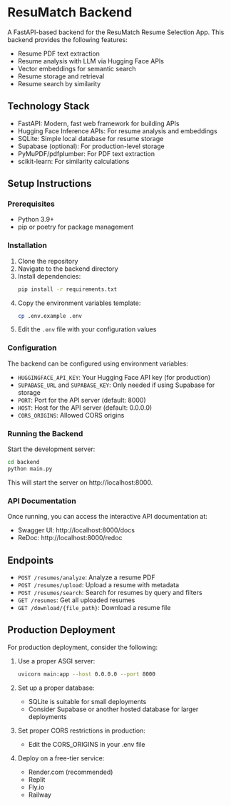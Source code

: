 # ResuMatch Backend

A FastAPI-based backend for the ResuMatch Resume Selection App. This backend provides the following features:

- Resume PDF text extraction
- Resume analysis with LLM via Hugging Face APIs
- Vector embeddings for semantic search
- Resume storage and retrieval
- Resume search by similarity

## Technology Stack

- FastAPI: Modern, fast web framework for building APIs
- Hugging Face Inference APIs: For resume analysis and embeddings
- SQLite: Simple local database for resume storage
- Supabase (optional): For production-level storage
- PyMuPDF/pdfplumber: For PDF text extraction
- scikit-learn: For similarity calculations

## Setup Instructions

### Prerequisites

- Python 3.9+ 
- pip or poetry for package management

### Installation

1. Clone the repository
2. Navigate to the backend directory
3. Install dependencies:
   ```bash
   pip install -r requirements.txt
   ```
4. Copy the environment variables template:
   ```bash
   cp .env.example .env
   ```
5. Edit the `.env` file with your configuration values

### Configuration

The backend can be configured using environment variables:

- `HUGGINGFACE_API_KEY`: Your Hugging Face API key (for production)
- `SUPABASE_URL` and `SUPABASE_KEY`: Only needed if using Supabase for storage
- `PORT`: Port for the API server (default: 8000)
- `HOST`: Host for the API server (default: 0.0.0.0)
- `CORS_ORIGINS`: Allowed CORS origins

### Running the Backend

Start the development server:

```bash
cd backend
python main.py
```

This will start the server on http://localhost:8000.

### API Documentation

Once running, you can access the interactive API documentation at:

- Swagger UI: http://localhost:8000/docs
- ReDoc: http://localhost:8000/redoc

## Endpoints

- `POST /resumes/analyze`: Analyze a resume PDF
- `POST /resumes/upload`: Upload a resume with metadata
- `POST /resumes/search`: Search for resumes by query and filters
- `GET /resumes`: Get all uploaded resumes
- `GET /download/{file_path}`: Download a resume file

## Production Deployment

For production deployment, consider the following:

1. Use a proper ASGI server:
   ```bash
   uvicorn main:app --host 0.0.0.0 --port 8000
   ```
   
2. Set up a proper database:
   - SQLite is suitable for small deployments
   - Consider Supabase or another hosted database for larger deployments
   
3. Set proper CORS restrictions in production:
   - Edit the CORS_ORIGINS in your .env file
   
4. Deploy on a free-tier service:
   - Render.com (recommended)
   - Replit
   - Fly.io
   - Railway 